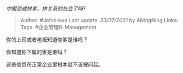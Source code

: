 *中国变成拼爹、拼关系的社会了吗?*

> Author: #JohnHexa
Last update: *23/07/2021* by ANingNing
Links:
Tags: #企业管理B-Management

 
你的上司或者老板知道你爹是谁吗？

你知道你下属的爹是谁吗？

这些信息在正常企业里根本就不该被问起。



